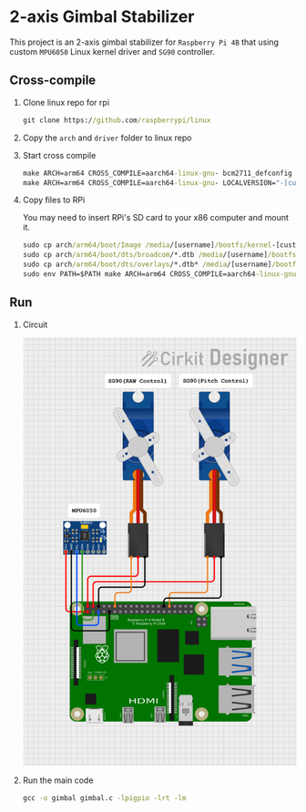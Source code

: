# 2-axis Gimbal Stabilizer

This project is an 2-axis gimbal stabilizer for `Raspberry Pi 4B` that using custom `MPU6050` Linux kernel driver and `SG90` controller. 

## Cross-compile

1. Clone linux repo for rpi

    ```cmd
    git clone https://github.com/raspberrypi/linux
    ```

1. Copy the `arch` and `driver` folder to linux repo

1. Start cross compile

    ```cmd
    make ARCH=arm64 CROSS_COMPILE=aarch64-linux-gnu- bcm2711_defconfig
    make ARCH=arm64 CROSS_COMPILE=aarch64-linux-gnu- LOCALVERSION="-[customname]-raspi-" Image modules dtbs
    ```

1. Copy files to RPi

    You may need to insert RPi's SD card to your x86 computer and mount it.

    ```cmd
    sudo cp arch/arm64/boot/Image /media/[username]/bootfs/kernel-[custom_name].img
    sudo cp arch/arm64/boot/dts/broadcom/*.dtb /media/[username]/bootfs/
    sudo cp arch/arm64/boot/dts/overlays/*.dtb* /media/[username]/bootfs/overlays
    sudo env PATH=$PATH make ARCH=arm64 CROSS_COMPILE=aarch64-linux-gnu- M=drivers/char/ml-mpu6050 INSTALL_MOD_PATH=/media/[username]/rootfs modules_install
    ```

## Run

1. Circuit

    ![Circuit](circuit_image.png)

1. Run the main code

    ```cmd
    gcc -o gimbal gimbal.c -lpigpio -lrt -lm
    ```
